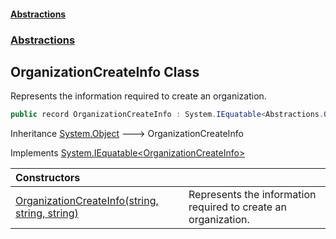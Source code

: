 #### [Abstractions](../../index.md 'index')
### [Abstractions](../index.md 'Abstractions')

## OrganizationCreateInfo Class

Represents the information required to create an organization\.

```csharp
public record OrganizationCreateInfo : System.IEquatable<Abstractions.OrganizationCreateInfo>
```

Inheritance [System\.Object](https://learn.microsoft.com/en-us/dotnet/api/system.object 'System\.Object') &#129106; OrganizationCreateInfo

Implements [System\.IEquatable&lt;](https://learn.microsoft.com/en-us/dotnet/api/system.iequatable-1 'System\.IEquatable\`1')[OrganizationCreateInfo](index.md 'Abstractions\.OrganizationCreateInfo')[&gt;](https://learn.microsoft.com/en-us/dotnet/api/system.iequatable-1 'System\.IEquatable\`1')

| Constructors | |
| :--- | :--- |
| [OrganizationCreateInfo\(string, string, string\)](OrganizationCreateInfo(string,string,string).md 'Abstractions\.OrganizationCreateInfo\.OrganizationCreateInfo\(string, string, string\)') | Represents the information required to create an organization\. |
